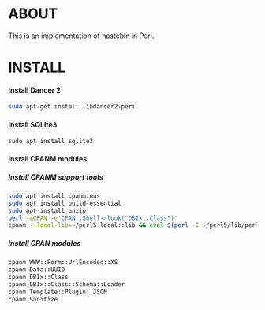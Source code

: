 # ABOUT

This is an implementation of hastebin in Perl.


# INSTALL

#### Install Dancer 2

```bash
sudo apt-get install libdancer2-perl
```

#### Install SQLite3

```
sudo apt install sqlite3
```

#### Install CPANM modules
##### Install CPANM support tools
```bash
sudo apt install cpanminus
sudo apt install build-essential
sudo apt install unzip
perl -mCPAN -e'CPAN::Shell->look("DBIx::Class")'
cpanm --local-lib=~/perl5 local::lib && eval $(perl -I ~/perl5/lib/perl5/ -Mlocal::lib)
```
##### Install CPAN modules
```bash
cpanm WWW::Form::UrlEncoded::XS
cpanm Data::UUID
cpanm DBIx::Class
cpanm DBIx::Class::Schema::Loader
cpanm Template::Plugin::JSON
cpanm Sanitize
```
